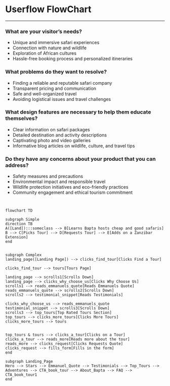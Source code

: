 # Userflow FlowChart
---

### What are your visitor’s needs?
- Unique and immersive safari experiences
- Connection with nature and wildlife
- Exploration of African cultures
- Hassle-free booking process and personalized itineraries
### What problems do they want to resolve?
- Finding a reliable and reputable safari company
- Transparent pricing and communication
- Safe and well-organized travel
- Avoiding logistical issues and travel challenges
### What design features are necessary to help them educate themselves?
- Clear information on safari packages
- Detailed destination and activity descriptions
- Captivating photo and video galleries
- Informative blog articles on wildlife, culture, and travel tips
### Do they have any concerns about your product that you can address?
- Safety measures and precautions
- Environmental impact and responsible travel
- Wildlife protection initiatives and eco-friendly practices
- Community engagement and ethical tourism commitment

```mermaid


flowchart TD

subgraph Simple
direction TB
A([Land]):::someclass --> B[Learns Bapta hosts cheap and good safaris]
B --> C[Picks Tour] --> D[Requests Tour] --> E[Adds on a Zanzibar Extension]
end


subgraph Complex
landing_page([Landing Page]) --> clicks_find_tour[Clicks Find a Tour]

clicks_find_tour --> tours[Tours Page]

landing_page --> scrolls1[Scrolls Down]
landing_page --> clicks_why_choose_us[Clicks Why Choose Us]
scrolls1 --> reads_emmanuels_quote[Reads Emmanuels Quote]
reads_emmanuels_quote --> scrolls2[Scrolls Down] 
scrolls2 --> testimonial_snippet[Reads Testimonials]

clicks_why_choose_us --> reads_emmanuels_quote
testimonial_snippet --> scrolls3[Scrolls Down]
scrolls3 --> top_tours[Top Rated Tours Section]
top_tours --> clicks_more_tours[Clicks More Tours]
clicks_more_tours --> tours


top_tours & tours --> clicks_a_tour[Clicks on a Tour]
clicks_a_tour --> reads_more[Reads more about the tour]
reads_more --> clicks_request[Clicks Requests Quote]
clicks_request --> fills_form[Fills in the form]
end

subgraph Landing_Page
Hero --> Stars --> Emmanuel_Quote --> Testimonials --> Top_Tours --> Adventures --> CTA_book_tour --> About_Bapta --> FAQ --> CTA_book_tour1
end

```